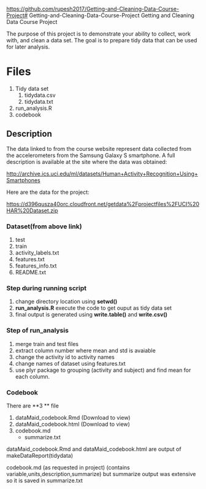 https://github.com/rupesh2017/Getting-and-Cleaning-Data-Course-Project# Getting-and-Cleaning-Data-Course-Project
Getting and Cleaning Data Course Project

The purpose of this project is to demonstrate your ability to collect, work with, and clean a data set.
The goal is to prepare tidy data that can be used for later analysis.

# Files
1. Tidy data set
    1. tidydata.csv
    2. tidydata.txt
 2.  run_analysis.R
 3.  codebook
 

## Description
The data linked to from the course website represent data collected from the accelerometers from the Samsung Galaxy S smartphone. A full description is available at the site where the data was obtained:

http://archive.ics.uci.edu/ml/datasets/Human+Activity+Recognition+Using+Smartphones

Here are the data for the project:

https://d396qusza40orc.cloudfront.net/getdata%2Fprojectfiles%2FUCI%20HAR%20Dataset.zip

### Dataset(from above link)
1. test 
2. train
3. activity_labels.txt
4. features.txt
5. features_info.txt
6. README.txt


### Step during running script
1. change directory location using **setwd()**
2. **run_analysis.R** execute the code to get ouput as tidy data set
3. final output is generated using **write.table()** and **write.csv()**

### Step of run_analysis
1. merge train and test files
2. extract column number where mean and std is avaiable 
3. change the activity id to activity names
4. change names of dataset using features.txt
5. use plyr package to grouping (activity and subject) and find mean for each column.

### Codebook
There are **3 ** file 

1. dataMaid_codebook.Rmd   (Download to view)
2. dataMaid_codebook.html  (Download to view)
3. codebook.md
    * summarize.txt

dataMaid_codebook.Rmd and dataMaid_codebook.html are output of makeDataReport(tidydata)

codebook.md (as requested in project) (contains variable,units,description,summarize) but summarize output was extensive so 
it is saved in summarize.txt
